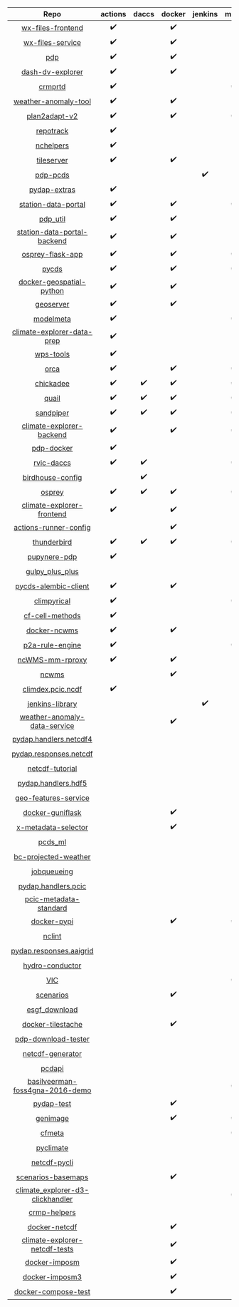 | Repo | actions | daccs | docker | jenkins | make | pip | pipenv | snyk |
|:-:|:-:|:-:|:-:|:-:|:-:|:-:|:-:|:-:|
| [wx-files-frontend](https://github.com/pacificclimate/wx-files-frontend) | :heavy_check_mark: | | :heavy_check_mark: | | | | | :heavy_check_mark: |
| [wx-files-service](https://github.com/pacificclimate/wx-files-service) | :heavy_check_mark: | | :heavy_check_mark: | | | :heavy_check_mark: | | :heavy_check_mark: |
| [pdp](https://github.com/pacificclimate/pdp) | :heavy_check_mark: | | :heavy_check_mark: | | | :heavy_check_mark: | | |
| [dash-dv-explorer](https://github.com/pacificclimate/dash-dv-explorer) | :heavy_check_mark: | | :heavy_check_mark: | | | | :heavy_check_mark: | |
| [crmprtd](https://github.com/pacificclimate/crmprtd) | :heavy_check_mark: | | | | :heavy_check_mark: | :heavy_check_mark: | :heavy_check_mark: | |
| [weather-anomaly-tool](https://github.com/pacificclimate/weather-anomaly-tool) | :heavy_check_mark: | | :heavy_check_mark: | | | | | :heavy_check_mark: |
| [plan2adapt-v2](https://github.com/pacificclimate/plan2adapt-v2) | :heavy_check_mark: | | :heavy_check_mark: | | :heavy_check_mark: | | | :heavy_check_mark: |
| [repotrack](https://github.com/pacificclimate/repotrack) | :heavy_check_mark: | | | | | | :heavy_check_mark: | |
| [nchelpers](https://github.com/pacificclimate/nchelpers) | :heavy_check_mark: | | | | | :heavy_check_mark: | | |
| [tileserver](https://github.com/pacificclimate/tileserver) | :heavy_check_mark: | | :heavy_check_mark: | | | | | |
| [pdp-pcds](https://github.com/pacificclimate/pdp-pcds) | | | | :heavy_check_mark: | | :heavy_check_mark: | | |
| [pydap-extras](https://github.com/pacificclimate/pydap-extras) | :heavy_check_mark: | | | | | | :heavy_check_mark: | |
| [station-data-portal](https://github.com/pacificclimate/station-data-portal) | :heavy_check_mark: | | :heavy_check_mark: | | :heavy_check_mark: | | | |
| [pdp_util](https://github.com/pacificclimate/pdp_util) | :heavy_check_mark: | | :heavy_check_mark: | | | | :heavy_check_mark: | |
| [station-data-portal-backend](https://github.com/pacificclimate/station-data-portal-backend) | :heavy_check_mark: | | :heavy_check_mark: | | | | :heavy_check_mark: | |
| [osprey-flask-app](https://github.com/pacificclimate/osprey-flask-app) | :heavy_check_mark: | | :heavy_check_mark: | | :heavy_check_mark: | | :heavy_check_mark: | |
| [pycds](https://github.com/pacificclimate/pycds) | :heavy_check_mark: | | :heavy_check_mark: | | :heavy_check_mark: | | :heavy_check_mark: | |
| [docker-geospatial-python](https://github.com/pacificclimate/docker-geospatial-python) | :heavy_check_mark: | | :heavy_check_mark: | | | | | :heavy_check_mark: |
| [geoserver](https://github.com/pacificclimate/geoserver) | :heavy_check_mark: | | :heavy_check_mark: | | | | | :heavy_check_mark: |
| [modelmeta](https://github.com/pacificclimate/modelmeta) | :heavy_check_mark: | | | | :heavy_check_mark: | | :heavy_check_mark: | |
| [climate-explorer-data-prep](https://github.com/pacificclimate/climate-explorer-data-prep) | :heavy_check_mark: | | | | | | :heavy_check_mark: | |
| [wps-tools](https://github.com/pacificclimate/wps-tools) | :heavy_check_mark: | | | | | | :heavy_check_mark: | |
| [orca](https://github.com/pacificclimate/orca) | :heavy_check_mark: | | :heavy_check_mark: | | :heavy_check_mark: | | :heavy_check_mark: | :heavy_check_mark: |
| [chickadee](https://github.com/pacificclimate/chickadee) | :heavy_check_mark: | :heavy_check_mark: | :heavy_check_mark: | | :heavy_check_mark: | :heavy_check_mark: | | :heavy_check_mark: |
| [quail](https://github.com/pacificclimate/quail) | :heavy_check_mark: | :heavy_check_mark: | :heavy_check_mark: | | :heavy_check_mark: | :heavy_check_mark: | | :heavy_check_mark: |
| [sandpiper](https://github.com/pacificclimate/sandpiper) | :heavy_check_mark: | :heavy_check_mark: | :heavy_check_mark: | | :heavy_check_mark: | :heavy_check_mark: | | :heavy_check_mark: |
| [climate-explorer-backend](https://github.com/pacificclimate/climate-explorer-backend) | :heavy_check_mark: | | :heavy_check_mark: | | :heavy_check_mark: | | :heavy_check_mark: | |
| [pdp-docker](https://github.com/pacificclimate/pdp-docker) | :heavy_check_mark: | | | | | | | |
| [rvic-daccs](https://github.com/pacificclimate/rvic-daccs) | :heavy_check_mark: | :heavy_check_mark: | | | :heavy_check_mark: | :heavy_check_mark: | | |
| [birdhouse-config](https://github.com/pacificclimate/birdhouse-config) | | :heavy_check_mark: | | | | | | |
| [osprey](https://github.com/pacificclimate/osprey) | :heavy_check_mark: | :heavy_check_mark: | :heavy_check_mark: | | :heavy_check_mark: | :heavy_check_mark: | | :heavy_check_mark: |
| [climate-explorer-frontend](https://github.com/pacificclimate/climate-explorer-frontend) | :heavy_check_mark: | | :heavy_check_mark: | | | | | :heavy_check_mark: |
| [actions-runner-config](https://github.com/pacificclimate/actions-runner-config) | | | :heavy_check_mark: | | | | | |
| [thunderbird](https://github.com/pacificclimate/thunderbird) | :heavy_check_mark: | :heavy_check_mark: | :heavy_check_mark: | | :heavy_check_mark: | :heavy_check_mark: | | :heavy_check_mark: |
| [pupynere-pdp](https://github.com/pacificclimate/pupynere-pdp) | :heavy_check_mark: | | | | | | | |
| [gulpy_plus_plus](https://github.com/pacificclimate/gulpy_plus_plus) | | | | | | :heavy_check_mark: | | |
| [pycds-alembic-client](https://github.com/pacificclimate/pycds-alembic-client) | :heavy_check_mark: | | :heavy_check_mark: | | | :heavy_check_mark: | | |
| [climpyrical](https://github.com/pacificclimate/climpyrical) | :heavy_check_mark: | | | | :heavy_check_mark: | :heavy_check_mark: | | |
| [cf-cell-methods](https://github.com/pacificclimate/cf-cell-methods) | :heavy_check_mark: | | | | | :heavy_check_mark: | | |
| [docker-ncwms](https://github.com/pacificclimate/docker-ncwms) | :heavy_check_mark: | | :heavy_check_mark: | | | | | |
| [p2a-rule-engine](https://github.com/pacificclimate/p2a-rule-engine) | :heavy_check_mark: | | | | :heavy_check_mark: | :heavy_check_mark: | | |
| [ncWMS-mm-rproxy](https://github.com/pacificclimate/ncWMS-mm-rproxy) | :heavy_check_mark: | | :heavy_check_mark: | | | :heavy_check_mark: | | |
| [ncwms](https://github.com/pacificclimate/ncwms) | | | :heavy_check_mark: | | | | | |
| [climdex.pcic.ncdf](https://github.com/pacificclimate/climdex.pcic.ncdf) | :heavy_check_mark: | | | | | | | |
| [jenkins-library](https://github.com/pacificclimate/jenkins-library) | | | | :heavy_check_mark: | | | | |
| [weather-anomaly-data-service](https://github.com/pacificclimate/weather-anomaly-data-service) | | | :heavy_check_mark: | | | :heavy_check_mark: | | |
| [pydap.handlers.netcdf4](https://github.com/pacificclimate/pydap.handlers.netcdf4) | | | | | | :heavy_check_mark: | | |
| [pydap.responses.netcdf](https://github.com/pacificclimate/pydap.responses.netcdf) | | | | | | :heavy_check_mark: | | |
| [netcdf-tutorial](https://github.com/pacificclimate/netcdf-tutorial) | | | | | | :heavy_check_mark: | | |
| [pydap.handlers.hdf5](https://github.com/pacificclimate/pydap.handlers.hdf5) | | | | | | :heavy_check_mark: | | |
| [geo-features-service](https://github.com/pacificclimate/geo-features-service) | | | | | | :heavy_check_mark: | | |
| [docker-guniflask](https://github.com/pacificclimate/docker-guniflask) | | | :heavy_check_mark: | | | | | |
| [x-metadata-selector](https://github.com/pacificclimate/x-metadata-selector) | | | :heavy_check_mark: | | | | | |
| [pcds_ml](https://github.com/pacificclimate/pcds_ml) | | | | | | :heavy_check_mark: | | |
| [bc-projected-weather](https://github.com/pacificclimate/bc-projected-weather) | | | | | | :heavy_check_mark: | | |
| [jobqueueing](https://github.com/pacificclimate/jobqueueing) | | | | | | :heavy_check_mark: | | |
| [pydap.handlers.pcic](https://github.com/pacificclimate/pydap.handlers.pcic) | | | | | | :heavy_check_mark: | | |
| [pcic-metadata-standard](https://github.com/pacificclimate/pcic-metadata-standard) | | | | | | :heavy_check_mark: | | |
| [docker-pypi](https://github.com/pacificclimate/docker-pypi) | | | :heavy_check_mark: | | :heavy_check_mark: | | | |
| [nclint](https://github.com/pacificclimate/nclint) | | | | | | :heavy_check_mark: | | |
| [pydap.responses.aaigrid](https://github.com/pacificclimate/pydap.responses.aaigrid) | | | | | | :heavy_check_mark: | | |
| [hydro-conductor](https://github.com/pacificclimate/hydro-conductor) | | | | | | :heavy_check_mark: | | |
| [VIC](https://github.com/pacificclimate/VIC) | | | | | :heavy_check_mark: | | | |
| [scenarios](https://github.com/pacificclimate/scenarios) | | | :heavy_check_mark: | | | | | |
| [esgf_download](https://github.com/pacificclimate/esgf_download) | | | | | | :heavy_check_mark: | | |
| [docker-tilestache](https://github.com/pacificclimate/docker-tilestache) | | | :heavy_check_mark: | | | | | |
| [pdp-download-tester](https://github.com/pacificclimate/pdp-download-tester) | | | | | | :heavy_check_mark: | | |
| [netcdf-generator](https://github.com/pacificclimate/netcdf-generator) | | | | | | :heavy_check_mark: | | |
| [pcdapi](https://github.com/pacificclimate/pcdapi) | | | | | | :heavy_check_mark: | | |
| [basilveerman-foss4gna-2016-demo](https://github.com/pacificclimate/basilveerman-foss4gna-2016-demo) | | | | | :heavy_check_mark: | | | |
| [pydap-test](https://github.com/pacificclimate/pydap-test) | | | :heavy_check_mark: | | | :heavy_check_mark: | | |
| [genimage](https://github.com/pacificclimate/genimage) | | | :heavy_check_mark: | | :heavy_check_mark: | | | |
| [cfmeta](https://github.com/pacificclimate/cfmeta) | | | | | :heavy_check_mark: | :heavy_check_mark: | | |
| [pyclimate](https://github.com/pacificclimate/pyclimate) | | | | | | :heavy_check_mark: | | |
| [netcdf-pycli](https://github.com/pacificclimate/netcdf-pycli) | | | | | | :heavy_check_mark: | | |
| [scenarios-basemaps](https://github.com/pacificclimate/scenarios-basemaps) | | | :heavy_check_mark: | | | | | |
| [climate_explorer-d3-clickhandler](https://github.com/pacificclimate/climate_explorer-d3-clickhandler) | | | | | :heavy_check_mark: | | | |
| [crmp-helpers](https://github.com/pacificclimate/crmp-helpers) | | | | | | :heavy_check_mark: | | |
| [docker-netcdf](https://github.com/pacificclimate/docker-netcdf) | | | :heavy_check_mark: | | | | | |
| [climate-explorer-netcdf-tests](https://github.com/pacificclimate/climate-explorer-netcdf-tests) | | | :heavy_check_mark: | | | :heavy_check_mark: | | |
| [docker-imposm](https://github.com/pacificclimate/docker-imposm) | | | :heavy_check_mark: | | | | | |
| [docker-imposm3](https://github.com/pacificclimate/docker-imposm3) | | | :heavy_check_mark: | | | | | |
| [docker-compose-test](https://github.com/pacificclimate/docker-compose-test) | | | :heavy_check_mark: | | | :heavy_check_mark: | | |

